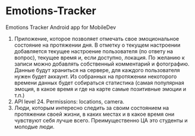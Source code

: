 # Emotions-Tracker
Emotions Tracker Android app for MobileDev

1. Приложение, которое позволяет отмечать свое эмоциональное состояние на протяжении дня. В отметку о текущем настроении добавляется текущее настроение пользователя (по ответу на вопрос), текущее время и, если доступно, локация. По желанию к записи можно добавлять собственный комментарий и фотографию. Данные будут храниться на сервере, для каждого пользователя нужен будет аккаунт. Из собранных на протяжении некоторого времени данных будет собираться статистика (самая популярная эмоция, в какое время и где на карте самые позитивные эмоции и т.п.)
2. API level 24. Permissions: locations, camera.
3. Люди, которым интересно следить за своим состоянием на протяжении своей жизни, в каких местах и в какое время они чувствуют себя лучше всего. Преимущественно ЦА это студенты и молодые люди.
